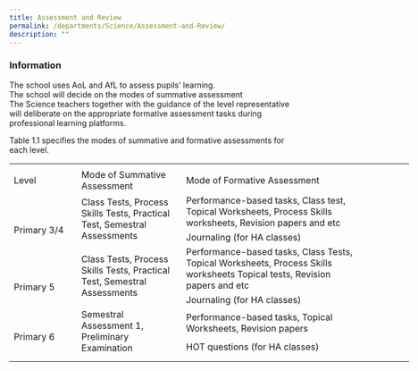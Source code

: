 ```yaml
---
title: Assessment and Review
permalink: /departments/Science/Assessment-and-Review/
description: ""
---
```

### **Information**
The school uses AoL and AfL to assess pupils’ learning.
<br>The school will decide on the modes of summative assessment
<br>The Science teachers together with the guidance of the level representative will deliberate on the appropriate formative assessment tasks during professional learning platforms.

Table 1.1 specifies the modes of summative and formative assessments for each level.

<table border="0" cellpadding="0" cellspacing="0" width="715" style="border-collapse:
 collapse;width:537pt"><colgroup><col width="110" style="mso-width-source:userset;mso-width-alt:4022;width:83pt"> <col width="180" style="mso-width-source:userset;mso-width-alt:6582;width:135pt"> <col width="425" style="mso-width-source:userset;mso-width-alt:15542;width:319pt"></colgroup><tbody><tr height="8" style="mso-height-source:userset;height:6.0pt"><td height="8" class="xl63" width="110" style="height:6.0pt;width:83pt"><a name="RANGE!C2:E10"></a></td><td class="xl63" width="180" style="width:135pt"></td><td class="xl63" width="425" style="width:319pt"></td></tr><tr height="21" style="height:15.75pt"><td height="21" class="xl67" style="height:15.75pt">Level</td><td class="xl64" style="border-left:none">Mode of Summative Assessment</td><td class="xl65" style="border-left:none">Mode of Formative Assessment</td></tr><tr height="60" style="mso-height-source:userset;height:45.0pt"><td rowspan="2" height="81" class="xl68" width="110" style="height:60.75pt;
  width:83pt"><br><br>Primary 3/4</td><td rowspan="2" class="xl68" width="180" style="width:135pt">Class Tests, Process Skills Tests, Practical Test, Semestral Assessments</td><td class="xl66" width="425" style="border-top:none;width:319pt">Performance-based tasks, Class test, 
<br>Topical Worksheets, Process Skills 
<br>worksheets, Revision papers and etc</td></tr><tr height="21" style="height:15.75pt"><td height="21" class="xl66" width="425" style="height:15.75pt;border-top:none;
  width:319pt">Journaling (for HA classes)</td></tr><tr height="61" style="height:45.75pt"><td rowspan="2" height="82" class="xl63" style="height:61.5pt"><br><br>Primary 5</td><td rowspan="2" class="xl68" width="180" style="width:135pt">Class Tests, Process Skills Tests, Practical Test, Semestral Assessments</td><td class="xl66" width="425" style="border-top:none;width:319pt">Performance-based tasks, Class Tests, 
<br>Topical Worksheets, Process Skills
<br>worksheets Topical tests, Revision 
<br>papers and etc</td></tr><tr height="21" style="height:15.75pt"><td height="21" class="xl66" width="425" style="height:15.75pt;border-top:none;
  width:319pt">Journaling (for HA classes)</td></tr><tr height="41" style="height:30.75pt"><td rowspan="2" height="62" class="xl63" style="height:46.5pt"><br>Primary 6</td><td rowspan="2" class="xl68" width="180" style="width:135pt">Semestral Assessment 1, Preliminary Examination</td><td class="xl66" width="425" style="border-top:none;width:319pt">Performance-based tasks, Topical 
<br>Worksheets, Revision papers</td></tr><tr height="21" style="height:15.75pt"><td height="21" class="xl66" width="425" style="height:15.75pt;border-top:none;
  width:319pt">HOT questions (for HA classes)</td></tr><tr height="10" style="mso-height-source:userset;height:7.5pt"><td height="10" class="xl63" style="height:7.5pt"></td><td class="xl63"></td><td class="xl63"></td></tr></tbody></table>